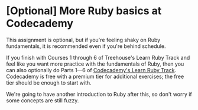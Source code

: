 # [Optional] More Ruby basics at Codecademy

This assignment is optional, but if you're feeling shaky on Ruby fundamentals, it is recommended even if you're behind schedule.

If you finish with Courses 1 through 6 of Treehouse's Learn Ruby Track and feel like you want more practice with the fundamentals of Ruby, then you can also optionally do Parts 1—6 of  [Codecademy's Learn Ruby Track](https://www.codecademy.com/learn/learn-ruby). Codecademy is free with a premium tier for additional exercises; the free tier should be enough to start with.

We're going to have another introduction to Ruby after this, so don't worry if some concepts are still fuzzy.